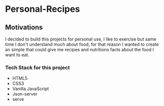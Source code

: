 # Personal-Recipes
## Motivations
I decided to build this projects for personal use, I like to exercise but same time I don't understand much about food, for that reason I wanted to create an simple that could give me recipes and nutritions facts about the food I want to eat.
### Tech Stack for this project
* HTML5
* CSS3
* Vanilla JavaScript
* Json-server
* serve 

